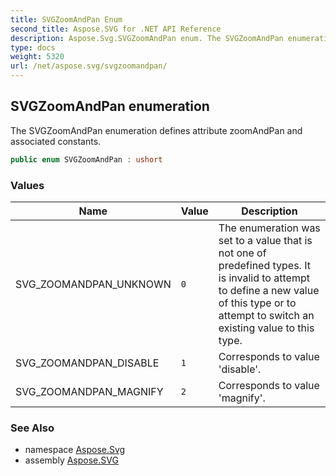 ```yaml
---
title: SVGZoomAndPan Enum
second_title: Aspose.SVG for .NET API Reference
description: Aspose.Svg.SVGZoomAndPan enum. The SVGZoomAndPan enumeration defines attribute zoomAndPan and associated constants
type: docs
weight: 5320
url: /net/aspose.svg/svgzoomandpan/
---
```

## SVGZoomAndPan enumeration

The SVGZoomAndPan enumeration defines attribute zoomAndPan and associated constants.

```csharp
public enum SVGZoomAndPan : ushort
```

### Values

| Name | Value | Description |
| --- | --- | --- |
| SVG_ZOOMANDPAN_UNKNOWN | `0` | The enumeration was set to a value that is not one of predefined types. It is invalid to attempt to define a new value of this type or to attempt to switch an existing value to this type. |
| SVG_ZOOMANDPAN_DISABLE | `1` | Corresponds to value 'disable'. |
| SVG_ZOOMANDPAN_MAGNIFY | `2` | Corresponds to value 'magnify'. |

### See Also

* namespace [Aspose.Svg](../../aspose.svg/)
* assembly [Aspose.SVG](../../)
